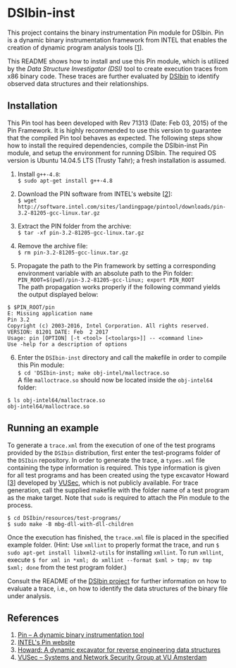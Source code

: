 # DSIbin-inst

This project contains the binary instrumentation Pin module for DSIbin. Pin is a dynamic binary instrumentation framework from INTEL that enables the creation of dynamic program analysis tools [[1]].

This README shows how to install and use this Pin module, which is utilized by the *Data Structure Investigator (DSI)* tool to create execution traces from x86 binary code. These traces are further evaluated by [DSIbin](https://github.com/uniba-swt/DSIbin) to identify observed data structures and their relationships.

## Installation
This Pin tool has been developed with Rev 71313 (Date: Feb 03, 2015) of the Pin Framework. It is highly recommended to use this version to guarantee that the compiled Pin tool behaves as expected. The following steps show how to install the required dependencies, compile the DSIbin-inst Pin module, and setup the environment for running DSIbin. The required OS version is Ubuntu 14.04.5 LTS (Trusty Tahr); a fresh installation is assumed.

1. Install `g++-4.8`:  
`$ sudo apt-get install g++-4.8`

2. Download the PIN software from INTEL's website [[2]]:  
`$ wget http://software.intel.com/sites/landingpage/pintool/downloads/pin-3.2-81205-gcc-linux.tar.gz`

3. Extract the PIN folder from the archive:  
`$ tar -xf pin-3.2-81205-gcc-linux.tar.gz`

4. Remove the archive file:  
	`$ rm pin-3.2-81205-gcc-linux.tar.gz`

5. Propagate the path to the Pin framework by setting a corresponding environment variable with an absolute path to the Pin folder:  
`PIN_ROOT=$(pwd)/pin-3.2-81205-gcc-linux; export PIN_ROOT`  
The path propagation works properly if the following command yields the output displayed below:  
```
$ $PIN_ROOT/pin
E: Missing application name
Pin 3.2
Copyright (c) 2003-2016, Intel Corporation. All rights reserved.
VERSION: 81201 DATE: Feb  2 2017
Usage: pin [OPTION] [-t <tool> [<toolargs>]] -- <command line>
Use -help for a description of options
```

6. Enter the `DSIbin-inst` directory and call the makefile in order to compile this Pin module:  
`$ cd 'DSIbin-inst; make obj-intel/malloctrace.so`  
A file `malloctrace.so` should now be located inside the `obj-intel64` folder:
```
$ ls obj-intel64/malloctrace.so
obj-intel64/malloctrace.so
```


## Running an example
To generate a `trace.xml` from the execution of one of the test programs provided by the `DSIbin` distribution, first enter the test-programs folder of the `DSIbin` repository. In order to generate the trace, a `types.xml` file containing the type information is required. This type information is given for all test programs and has been created using the type excavator Howard [[3]] developed by [VUSec][4], which is not publicly available. For trace generation, call the supplied makefile with the folder name of a test program as the make target. Note that `sudo` is required to attach the Pin module to the process.
```
$ cd DSIbin/resources/test-programs/
$ sudo make -B mbg-dll-with-dll-children
```

Once the execution has finished, the `trace.xml` file is placed in the specified example folder. (Hint: Use `xmllint` to properly format the trace, and run `$ sudo apt-get install libxml2-utils` for installing `xmllint`. To run `xmllint`, execute `$ for xml in *xml; do xmllint --format $xml > tmp; mv tmp $xml; done` from the test program folder.)

Consult the README of the [DSIbin project](https://github.com/uniba-swt/DSIbin) for further information on how to evaluate a trace, i.e., on how to identify the data structures of the binary file under analysis.

## References
1. [Pin – A dynamic binary instrumentation tool][1]
2. [INTEL's Pin website][2]
3. [Howard: A dynamic excavator for reverse engineering data structures][3]
4. [VUSec – Systems and Network Security Group at VU Amsterdam][4]


[1]:https://software.intel.com/en-us/articles/pin-a-dynamic-binary-instrumentation-tool
[2]:https://software.intel.com/en-us/articles/pintool-downloads
[3]:https://www.isoc.org/isoc/conferences/ndss/11/pdf/5_1.pdf
[4]:https://www.vusec.net/